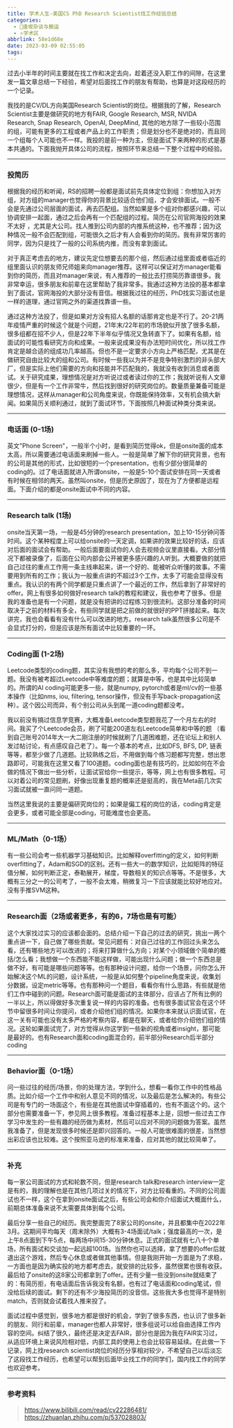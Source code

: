 ```yaml
---
title: 学术人生-美国CS PhD Research Scientist找工作经验总结
categories:
  - 🌙逢坂杂谈与搬运
  - ⭐学术区
abbrlink: 58e1d68e
date: 2023-03-09 02:55:05
tags:
---
```


过去小半年的时间主要就在找工作和决定去向，趁着还没入职工作的间隙，在这里发一篇文章总结一下经验，希望对后面找工作的朋友有帮助，也算是对这段经历的一个记录。

我找的是CV/DL方向美国Research Scientist的岗位。根据我的了解，Research Scientist主要是做研究的地方有FAIR, Google Research, MSR, NVIDA Research, Snap Research, OpenAI, DeepMind, 其他的地方除了一些较小范围的组，可能有更多的工程或者产品上的工作职责；但是划分也不是绝对的，而且同一个组每个人可能也不一样。我投的是前一种为主，但是面试下来两种的形式是基本共通的。下面我抛开具体公司的流程，按照环节来总结一下整个过程中的经验。

<!--more-->

***

### 投简历

根据我的经历和听闻，RS的招聘一般都是面试前先具体定位到组：你想加入对方组，对方组的manager也觉得你的背景比较适合他们组，才会安排面试。一般不会是先通过公司层面的面试，再去匹配组。当然如果是多个组对你都感兴趣，可以协调安排一起面，通过之后会再有一个匹配组的过程。简历在公司官网海投的效果不太好 ，尤其是大公司。找人推到公司内部的内推系统这种，也不推荐；因为这种情况一般不会匹配到组，可能很久之后才有人会看到你的简历。我有非常厉害的同学，因为只是找了一般的公司系统内推，而没有拿到面试。

对于真正考虑去的地方，建议先定位想要去的那个组，然后通过组里面或者临近的组里面认识的朋友师兄师姐来向manager推荐。这样可以保证对方manager能看到你的简历，而且对manager来说，有人推荐的一般比去打捞简历靠谱很多。我非常幸运，很多朋友和前辈在这里帮助了我非常多。我通过这种方法投的基本都拿到了面试，官网海投的大部分没有音信。根据我过往的经历，PhD找实习面试也是一样的道理，通过官网之外的渠道找靠谱一些。

通过这种方法投了，但是如果对方没有招人名额的话那肯定也是不行了。20-21两年疫情严重的时候这个就是个问题，21年末/22年初的市场貌似开放了很多名额，很多组都在招不少人，但是22年下半年似乎情况又急转直下了。如果有名额，给面试的可能性看研究方向和成果。一般来说成果没有办法短时间优化，所以找工作肯定是越合适的组成功几率越高。但也不是一定要求小方向上严格匹配，尤其是在做研究自由比较大的组和公司。有时候一些我以为并不是竞争特别激烈的非头部大厂，但是实际上他们需要的方向和技能并不匹配我的，我就没有收到消息或者面试。关于研究成果，理想情况是对方听说过或者读过你的工作；我就听说有人文章很少，但是有一个工作非常牛，然后找到很好的研究岗位的。数量质量兼备可能是理想情况，这样从manager和公司角度来说，你既能保持效率，又有机会搞大新闻。如果简历关顺利通过，就到了面试环节，下面按照几种面试种类分类来说。

***

### 电话面 (0-1场)

英文"Phone Screen"，一般半个小时，是看到简历觉得ok，但是onsite面的成本太高，所以需要通过电话面来刷掉一些人。一般是简单了解下你的研究背景，也有的公司是其他的形式，比如很短的一个presentation，也有少部分很简单的coding的。过了电话面就进入所谓onsite，一般是5-10个面试安排在同一天或者有时候在相邻的两天。虽然叫onsite，但是历史原因了，现在为了方便都是远程面。下面介绍的都是onsite面试中不同的内容。

***

### Research talk (1场)

onsite当天第一场，一般是45分钟的research presentation，加上10-15分钟问答时间。这个某种程度上可以给onsite的一天定调，如果讲的效果比较好的话，应该对后面的面试会有帮助。一般后面要面试你的人会去视频会议里直接看。大部分情况下都被录像了，后面在公司内部会公开被更多感兴趣的人听到。大概要做的就把自己过往的重点工作用一条主线串起来，讲一个好的、能被听众听懂的故事。不需要用到所有的工作；我认为一般重点讲的不超过3个工作，太多了可能会显得没有重点。我认识的有两个同学都是只重点讲了一个最近的工作，然后拿到了非常好的offer。网上有很多如何做好research talk的教程和建议，我也参考了很多。但是我的准备也是有一个问题，就是没有把讲的过程练习到很流利。这部分准备的时间取决于之前的材料有多全，有些同学就是把之前做的就很好的PPT拼接起来。每次讲完，我也会看看有没有什么可以改进的地方。research talk虽然很多公司是不会显式打分的，但是应该是所有面试中比较重要的一环。

***

### Coding面 (1-2场)

Leetcode类型的coding题，其实没有我想的考的那么多，平均每个公司不到一题。我没有被考超过Leetcode中等难度的题；就算是中等，也是其中比较简单的。所谓的AI coding可能更多一些，就是numpy, pytorch或者是ml/cv的一些基本操作（比如nms, iou, filtering, tensor操作，但没有手写back-propagation这种）。这个因公司而异，有个别公司从头到尾一道coding题都没考。

我以前没有搞过信息学竞赛，大概准备Leetcode类型题我花了一个月左右的时间。我买了个Leetcode会员，刷了可能200道左右Leetcode简单和中等的题 （看到自己账号2014年大一大二刚注册的时候就刷了几道困难题，还在论坛上和别人发过帖讨论，有点感叹自己老了）。每一个基本的考点，比如DFS, BFS, DP, 链表等等，都至少做了几道题。比较熟练之后，不用做到每个练习题都写完整，想出思路即可，可能我在这里又看了100道题。coding面也是有技巧的，比如如何在不会做的情况下做出一些分析，让面试官给你一些提示，等等，网上也有很多教程。可以对着公司的常见题刷，好像出现重复题的概率还是挺高的，我在Meta前几次实习面试就被一直问同一道题。

当然这里我说的主要是偏研究岗位的；如果是偏工程的岗位的话，coding肯定是会更多，或者可能全部是coding，可能难度也会更高。

***

### ML/Math（0-1场）

有一些公司会考一些机器学习基础知识。比如解释overfitting的定义，如何判断overfitting了，Adam和SGD的区别。还有一些大一的数学知识，比如矩阵的特征值分解，如何判断正定，泰勒展开，梯度，导数相关的知识点等等。不是很多，大概有三分之一的公司考了，一般不会太难，稍微复习一下应该就能比较好地应对。没有手推SVM这种。

***

### Research面（2场或者更多，有的6，7场也是有可能）

这个大家找过实习的应该都会面的。总结介绍一下自己的过去的研究，挑出一两个重点讲一下，自己做了哪些贡献。常见问题有：对自己过往的工作回过头来怎么看，还有哪些地方可以改进的；将来打算做什么方向；对某个小领域做个简单的概括/怎么看；我想做一个东西能不能这样做，可能出现什么问题；做一个东西总是做不好，有可能是哪些问题等等。也有那种设计问题，给你一个场景，问你怎么开始解决这个ML的问题，设计系统，一般是从如何整个pipeline角度来说，收集划分数据，设定metric等等。也有那种问一个题目，看看你有什么思路，有些就是他们工作中碰到的问题。Research面可能是面试的主体部分，应该占了所有比例的一半以上，所以得做好多次重复说一样的内容的准备。也有很多面试官会在这个环节中留很多时间让你提问，或者介绍他们组的情况。如果你本来就认识面试官，在这一关有可能也没有太多严格的考察内容，都是在聊天，或者给你介绍他们组的情况。这轮如果面试完了，对方觉得从你这学到一些新的视角或者insight，那可能是最好的。也有Research面和coding面混合的，前半部分Research后半部分coding

***

### Behavior面（0-1场）

问一些过往的经历/场景，你的处理方法，学到什么，想看一看你工作中的性格品质。比如介绍一个工作中和别人意见不同的情况，以及最后是怎么解决的。有些公司是有专门的一场面这个，有些是在其他面试中穿插着的，也有不面这个的。这个部分也需要准备一下，参见网上很多教程。准备过程基本上是，回想一些过去工作学习中发生的一些有趣的经历做为素材，然后可以应对不同的问题做为答案。虽然我准备了，但是发现很多时候还是即兴回答的。一般人可能很难面的很差，当然想出彩应该也比较难。这个按照亚马逊的标准来准备，应对其他的就比较简单了。

***

### 补充

每一家公司面试的方式和轮数不同，但是research talk和research interview一定是有的，我的理解也是在其他几项过关的情况下，对方比较看重的。不同的公司面试也不一样，这个在拿到onsite面试之后，有些公司会和你介绍面试大概面什么，前期总体准备来说不太需要具体到每个公司。

最后分享一些自己的经历。我完整面完了8家公司的onsite，并且都集中在2022年3月。这期间平均每天（周末除外）大概有3-4场面试/talk；强度最高的一次，是上午8点面到下午5点，每两场中间15-30分钟休息。正式的面试就有七八十个单场，所有面试和交谈加一起远超100场。当然你也可以选择，拿了想要的offer后就退出这个游戏，然后专心休息或者做其他事情。但是我刚开始一方面是为了求稳，一方面也是因为确实投的地方都考虑去，就安排的比较多，虽然很累也很有收获。最后给了onsite的这8家公司都拿到了offer。还有少量一些没到onsite就结束了的：有简历拒，有电话面后告诉我没有名额，也有过了电话面和coding笔试，但没给后续的面试。剩下的还有不少海投简历的没音信。这些我大多也觉得不是特别match，否则就会试着找人推来投了。

面试过程中感觉到，很多地方都是很好的机会，学到了很多东西，也认识了很多新的朋友、同行和前辈，manager也都人非常好，很多组说可以给自由选择工作内容的空间。纠结了很久，最终还是决定去FAIR，部分也是因为我在FAIR实习过，从适应环境上来说风险相对低，内部工具的使用上也会比较容易延续。在此做一下记录，网上找research scientist岗位的经历分享相对较少，不希望自己以后淡忘了这段找工作经历，也希望可以帮到后面毕业找工作的同学们，国内找工作的同学也欢迎参考。

***

### 参考资料

> <https://www.bilibili.com/read/cv22286481/>
> <https://zhuanlan.zhihu.com/p/537028803/>
